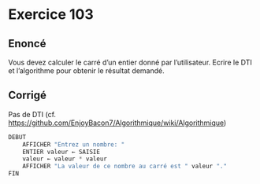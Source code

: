 # Exercice 103

## Enoncé

Vous devez calculer le carré d’un entier donné par l’utilisateur.
Ecrire le DTI et l’algorithme pour obtenir le résultat demandé.



## Corrigé

Pas de DTI (cf. https://github.com/EnjoyBacon7/Algorithmique/wiki/Algorithmique)

```java
DEBUT
    AFFICHER "Entrez un nombre: "
    ENTIER valeur ← SAISIE
    valeur ← valeur * valeur
    AFFICHER "La valeur de ce nombre au carré est " valeur "."
FIN
```
